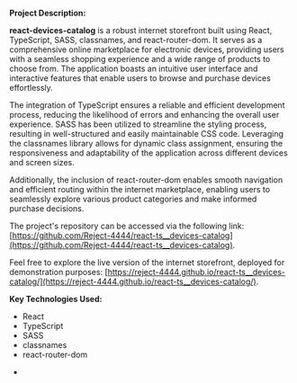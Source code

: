 **Project Description:**

**react-devices-catalog** is a robust internet storefront built using React, TypeScript, SASS, classnames, and react-router-dom. It serves as a comprehensive online marketplace for electronic devices, providing users with a seamless shopping experience and a wide range of products to choose from. The application boasts an intuitive user interface and interactive features that enable users to browse and purchase devices effortlessly.

The integration of TypeScript ensures a reliable and efficient development process, reducing the likelihood of errors and enhancing the overall user experience. SASS has been utilized to streamline the styling process, resulting in well-structured and easily maintainable CSS code. Leveraging the classnames library allows for dynamic class assignment, ensuring the responsiveness and adaptability of the application across different devices and screen sizes.

Additionally, the inclusion of react-router-dom enables smooth navigation and efficient routing within the internet marketplace, enabling users to seamlessly explore various product categories and make informed purchase decisions.

The project's repository can be accessed via the following link: [https://github.com/Reject-4444/react-ts__devices-catalog](https://github.com/Reject-4444/react-ts__devices-catalog).

Feel free to explore the live version of the internet storefront, deployed for demonstration purposes: [https://reject-4444.github.io/react-ts__devices-catalog/](https://reject-4444.github.io/react-ts__devices-catalog/).

**Key Technologies Used:**
- React
- TypeScript
- SASS
- classnames
- react-router-dom
*